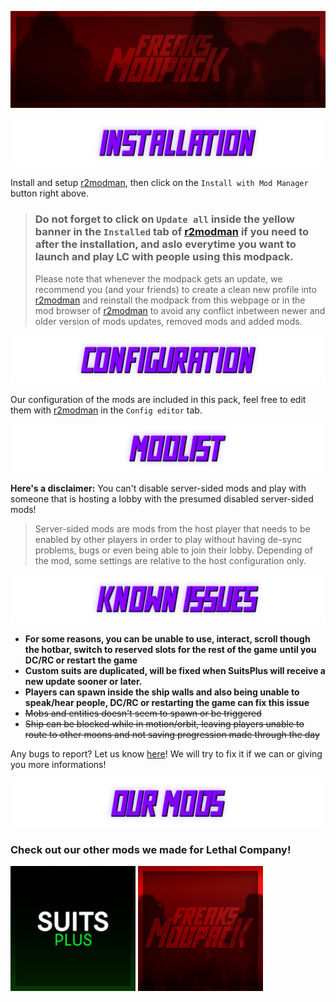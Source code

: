 ![banner.png](https://raw.githubusercontent.com/FREAKS-Network/LC-Modpack/VE-1.3.1/resources/img/banner.png)

![installation.png](https://raw.githubusercontent.com/FREAKS-Network/LC-Modpack/VE-1.3.1/resources/img/installation.png)

Install and setup [r2modman](https://thunderstore.io/c/lethal-company/p/ebkr/r2modman/), then click on the `Install with Mod Manager` button right above.

> ### Do not forget to click on `Update all` inside the yellow banner in the `Installed` tab of [r2modman](https://thunderstore.io/c/lethal-company/p/ebkr/r2modman/) if you need to after the installation, and aslo everytime you want to launch and play LC with people using this modpack.
> Please note that whenever the modpack gets an update, we recommend you (and your friends) to create a clean new profile into [r2modman](https://thunderstore.io/c/lethal-company/p/ebkr/r2modman/) and reinstall the modpack from this webpage or in the mod browser of [r2modman](https://thunderstore.io/c/lethal-company/p/ebkr/r2modman/) to avoid any conflict inbetween newer and older version of mods updates, removed mods and added mods.



![configuration.png](https://raw.githubusercontent.com/FREAKS-Network/LC-Modpack/VE-1.3.1/resources/img/configuration.png)

Our configuration of the mods are included in this pack, feel free to edit them with [r2modman](https://thunderstore.io/c/lethal-company/p/ebkr/r2modman/) in the `Config editor` tab.


![modlist.png](https://raw.githubusercontent.com/FREAKS-Network/LC-Modpack/VE-1.3.1/resources/img/modlist.png)

**Here's a disclaimer:** You can't disable server-sided mods and play with someone that is hosting a lobby with the presumed disabled server-sided mods!

> Server-sided mods are mods from the host player that needs to be enabled by other players in order to play without having de-sync problems, bugs or even being able to join their lobby. Depending of the mod, some settings are relative to the host configuration only.



![known_issues.png](https://raw.githubusercontent.com/FREAKS-Network/LC-Modpack/VE-1.3.1/resources/img/known_issues.png)

- **For some reasons, you can be unable to use, interact, scroll though the hotbar, switch to reserved slots for the rest of the game until you DC/RC or restart the game**
- **Custom suits are duplicated, will be fixed when SuitsPlus will receive a new update sooner or later.**
- **Players can spawn inside the ship walls and also being unable to speak/hear people, DC/RC or restarting the game can fix this issue**
- <strike>Mobs and entities doesn't seem to spawn or be triggered</strike>
- <strike>Ship can be blocked while in motion/orbit, leaving players unable to route to other moons and not saving progression made through the day</strike>

Any bugs to report? Let us know [here](https://github.com/FREAKS-Network/LC-Modpack/issues)! We will try to fix it if we can or giving you more informations!


![our_mods.png](https://raw.githubusercontent.com/FREAKS-Network/LC-Modpack/VE-1.3.1/resources/img/our_mods.png)

### Check out our other mods we made for Lethal Company!

[<img src="https://raw.githubusercontent.com/FREAKS-Network/LC-Modpack/VE-1.3.1/resources/img/icons/suitsplus.png" alt="suitsplus" width="200"/>](https://thunderstore.io/c/lethal-company/p/FREAKS/SuitsPlus/) [<img src="https://raw.githubusercontent.com/FREAKS-Network/LC-Modpack/VE-1.3.1/resources/img/icons/freaks_lc_modpack.png" alt="freaks_lc_modpack" width="200"/>](https://thunderstore.io/c/lethal-company/p/FREAKS/FREAKS_Modpack/)
